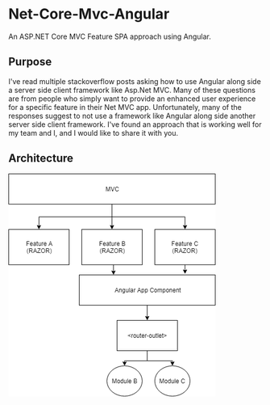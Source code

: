 # Net-Core-Mvc-Angular
An ASP.NET Core MVC Feature SPA approach using Angular.

## Purpose
I've read multiple stackoverflow posts asking how to use Angular along side a server side client framework like Asp.Net MVC. Many of these questions are from people who simply want to provide an enhanced user experience for a specific feature in their Net MVC app. Unfortunately, many of the responses suggest to not use a framework like Angular along side another server side client framework. I've found an approach that is working well for my team and I, and I would like to share it with you.

## Architecture
![Diagram](https://github.com/mikelunn/net-core-mvc-angular/blob/master/AngularMvc.png)



